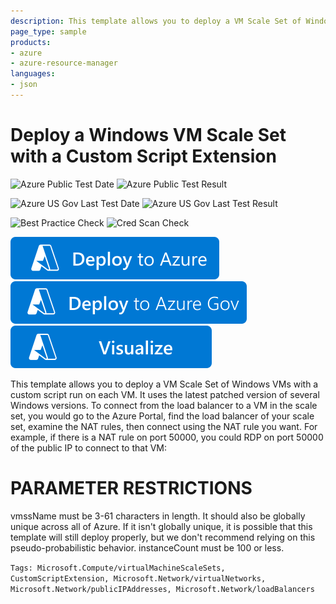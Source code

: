 ```yaml
---
description: This template allows you to deploy a VM Scale Set of Windows VMs using the lastest patched version of various Windows Versions. These VMs have a custom script extension for customization and are behind a load balancer with NAT rules for rdp connections.
page_type: sample
products:
- azure
- azure-resource-manager
languages:
- json
---
```

# Deploy a Windows VM Scale Set with a Custom Script Extension

![Azure Public Test Date](https://azurequickstartsservice.blob.core.windows.net/badges/quickstarts/microsoft.compute/vmss-custom-script-windows/PublicLastTestDate.svg)
![Azure Public Test Result](https://azurequickstartsservice.blob.core.windows.net/badges/quickstarts/microsoft.compute/vmss-custom-script-windows/PublicDeployment.svg)

![Azure US Gov Last Test Date](https://azurequickstartsservice.blob.core.windows.net/badges/quickstarts/microsoft.compute/vmss-custom-script-windows/FairfaxLastTestDate.svg)
![Azure US Gov Last Test Result](https://azurequickstartsservice.blob.core.windows.net/badges/quickstarts/microsoft.compute/vmss-custom-script-windows/FairfaxDeployment.svg)

![Best Practice Check](https://azurequickstartsservice.blob.core.windows.net/badges/quickstarts/microsoft.compute/vmss-custom-script-windows/BestPracticeResult.svg)
![Cred Scan Check](https://azurequickstartsservice.blob.core.windows.net/badges/quickstarts/microsoft.compute/vmss-custom-script-windows/CredScanResult.svg)

[![Deploy To Azure](https://raw.githubusercontent.com/Azure/azure-quickstart-templates/master/1-CONTRIBUTION-GUIDE/images/deploytoazure.svg?sanitize=true)](https://portal.azure.com/#create/Microsoft.Template/uri/https%3A%2F%2Fraw.githubusercontent.com%2FAzure%2Fazure-quickstart-templates%2Fmaster%2Fquickstarts%2Fmicrosoft.compute%2Fvmss-custom-script-windows%2Fazuredeploy.json)
[![Deploy To Azure US Gov](https://raw.githubusercontent.com/Azure/azure-quickstart-templates/master/1-CONTRIBUTION-GUIDE/images/deploytoazuregov.svg?sanitize=true)](https://portal.azure.us/#create/Microsoft.Template/uri/https%3A%2F%2Fraw.githubusercontent.com%2FAzure%2Fazure-quickstart-templates%2Fmaster%2Fquickstarts%2Fmicrosoft.compute%2Fvmss-custom-script-windows%2Fazuredeploy.json)
[![Visualize](https://raw.githubusercontent.com/Azure/azure-quickstart-templates/master/1-CONTRIBUTION-GUIDE/images/visualizebutton.svg?sanitize=true)](http://armviz.io/#/?load=https%3A%2F%2Fraw.githubusercontent.com%2FAzure%2Fazure-quickstart-templates%2Fmaster%2Fquickstarts%2Fmicrosoft.compute%2Fvmss-custom-script-windows%2Fazuredeploy.json)

This template allows you to deploy a VM Scale Set of Windows VMs with a custom script run on each VM. It uses the latest patched version of several Windows versions. To connect from the load balancer to a VM in the scale set, you would go to the Azure Portal, find the load balancer of your scale set, examine the NAT rules, then connect using the NAT rule you want. For example, if there is a NAT rule on port 50000, you could RDP on port 50000 of the public IP to connect to that VM:

PARAMETER RESTRICTIONS
======================

vmssName must be 3-61 characters in length. It should also be globally unique across all of Azure. If it isn't globally unique, it is possible that this template will still deploy properly, but we don't recommend relying on this pseudo-probabilistic behavior.
instanceCount must be 100 or less.

`Tags: Microsoft.Compute/virtualMachineScaleSets, CustomScriptExtension, Microsoft.Network/virtualNetworks, Microsoft.Network/publicIPAddresses, Microsoft.Network/loadBalancers`
